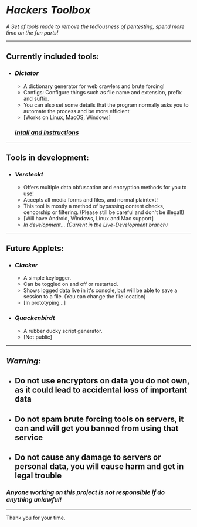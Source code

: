 # _**Hackers Toolbox**_

_A Set of tools made to remove the tediousness of pentesting, spend more time on the fun parts!_

________

## **Currently included tools:**

* ### _**Dictator**_

  * A dictionary generator for web crawlers and brute forcing!
  * Configs: Configure things such as file name and extension, prefix and suffix.
  * You can also set some details that the program normally asks you to automate the process and be more efficient
  * [Works on Linux, MacOS, Windows]

  ### _**[Intall and Instructions](/Dictator/Instructions.md)**_

________

## **Tools in development:**

* ### _**Versteckt**_

  * Offers multiple data obfuscation and encryption methods for you to use!
  * Accepts all media forms and files, and normal plaintext!
  * This tool is mostly a method of bypassing content checks, cencorship or filtering. (Please still be careful and don't be illegal!)
  * [Will have Android, Windows, Linux and Mac support]
  * _In development... (Current in the Live-Development branch)_

________

## **Future Applets:**

* ### _**Clacker**_

  * A simple keylogger.
  * Can be toggled on and off or restarted.
  * Shows logged data live in it's console, but will be able to save a session to a file. (You can change the file location)
  * [In prototyping...]

* ### _**Quackenbirdt**_

  * A rubber ducky script generator.
  * [Not public]

--------

## _**Warning:**_

* ## Do not use encryptors on data you do not own, as it could lead to accidental loss of important data

* ## Do not spam brute forcing tools on servers, it can and will get you banned from using that service

* ## Do not cause any damage to servers or personal data, you will cause harm and get in legal trouble

### _**Anyone working on this project is not responsible if do anything unlawful!**_

________

Thank you for your time.

